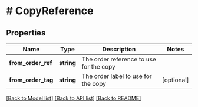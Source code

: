 # # CopyReference

## Properties

Name | Type | Description | Notes
------------ | ------------- | ------------- | -------------
**from_order_ref** | **string** | The order reference to use for the copy | 
**from_order_tag** | **string** | The order label to use for the copy | [optional] 

[[Back to Model list]](../../README.md#documentation-for-models) [[Back to API list]](../../README.md#documentation-for-api-endpoints) [[Back to README]](../../README.md)



